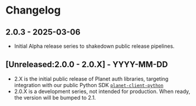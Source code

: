 # Changelog

## 2.0.3 - 2025-03-06
- Initial Alpha release series to shakedown public release pipelines.

## [Unreleased:2.0.0 - 2.0.X] - YYYY-MM-DD
- 2.X is the initial public release of Planet auth libraries, targeting integration
  with our public Python SDK [`planet-client-python`](https://github.com/planetlabs/planet-client-python)
- 2.0.X is a development series, not intended for production. When ready,
  the version will be bumped to 2.1.
